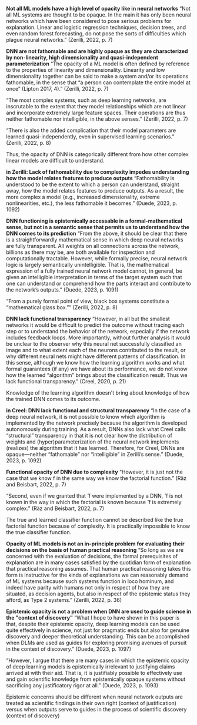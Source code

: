 **Not all ML models have a high level of opacity like in neural networks**
“Not all ML systems are thought to be opaque. In the main it has only been neural networks which have been considered to pose serious problems for explanation. Linear and logistic regression techniques, decision trees, and even random forest forecasting, do not pose the sorts of difficulties which plague neural networks.” (Zerilli, 2022, p. 7) 

**DNN are not fathomable and are highly opaque as they are characterized by non-linearity, high dimensionality and quasi-independent parameterization**
“The opacity of a ML model is often defined by reference to the properties of linearity and dimensionality. Linearity and low dimensionality together can be said to make a system and/or its operations fathomable, in the sense that “a person can contemplate the entire model at once” (Lipton 2017, 4).” (Zerilli, 2022, p. 7)

“The most complex systems, such as deep learning networks, are inscrutable to the extent that they model relationships which are not linear and incorporate extremely large feature spaces. Their operations are thus neither fathomable nor intelligible, in the above senses.” (Zerilli, 2022, p. 7)

“There is also the added complication that their model parameters are learned quasi-independently, even in supervised learning scenarios.” (Zerilli, 2022, p. 8)

Thus, the opacity of DNN is categorically different from how other complex linear models are difficult to understand.

**in Zerilli: Lack of fathomability due to complexity impedes understanding how the model relates features to produce outputs**
“Fathomability is understood to be the extent to which a person can understand, straight away, how the model relates features to produce outputs. As a result, the more complex a model (e.g., increased dimensionality, extreme nonlinearities, etc.), the less fathomable it becomes.” (Duede, 2023, p. 1092) 


**DNN functioning is epistemically accessable in a formal-mathematical sense, but not in a semantic sense that permits us to understand how the DNN comes to its prediction**
“From the above, it should be clear that there is a straightforwardly mathematical sense in which deep neural networks are fully transparent. All weights on all connections across the network, billions as there may be, are both available for inspection and computationally tractable. However, while formally precise, neural network logic is largely semantically unintelligible. That is, the mathematical expression of a fully trained neural network model cannot, in general, be given an intelligible interpretation in terms of the target system such that one can understand or comprehend how the parts interact and contribute to the network’s outputs.” (Duede, 2023, p. 1091) 

“From a purely formal point of view, black box systems constitute a “mathematical glass box.”” (Zerilli, 2022, p. 8)


**DNN lack functional transparency**
“However, in all but the smallest networks it would be difficult to predict the outcome without tracing each step or to understand the behavior of the network, especially if the network includes feedback loops. More importantly, without further analysis it would be unclear to the observer why this neural net successfully classified an image and to what extent each of the neurons contributed to the result, or why different neural nets might have different patterns of classification. In this sense, although we know how the learning algorithm works and what formal guarantees (if any) we have about its performance, we do not know how the learned “algorithm” brings about the classification result. Thus we lack functional transparency.” (Creel, 2020, p. 21)

Knowledge of the learning algorithm doesn't bring about knowledge of how the trained DNN comes to its outcome.

**in Creel: DNN lack functional and structural transparency**
“In the case of a deep neural network, it is not possible to know which algorithm is implemented by the network precisely because the algorithm is developed autonomously during training. As a result, DNNs also lack what Creel calls “structural” transparency in that it is not clear how the distribution of weights and (hyper)parameterization of the neural network implements (realizes) the algorithm that it has learned. Therefore, for Creel, DNNs are opaque—neither “fathomable” nor “intelligible” in Zerilli’s sense.” (Duede, 2023, p. 1092) 

**Functional opacity of DNN due to complexity**
“However, it is just not the case that we know f in the same way we know the factorial function.” (Räz and Beisbart, 2022, p. 7)

“Second, even if we granted that ̂ f were implemented by a DNN, ̂ f is not known in the way in which the factorial is known because ̂ f is extremely complex.” (Räz and Beisbart, 2022, p. 7)

The true and learned classifier function cannot be described like the true factorial function because of complexity. It is practically impossible to know the true classifier function.



**Opacity of ML models is not an in-principle problem for evaluating their decisions on the basis of human practical reasoning**
“So long as we are concerned with the evaluation of decisions, the formal prerequisites of explanation are in many cases satisfied by the quotidian form of explanation that practical reasoning assumes. That human practical reasoning takes this form is instructive for the kinds of explanations we can reasonably demand of ML systems because such systems function in loco hominum, and indeed have parity with humans not only in respect of how they are situated, as decision agents, but also in respect of the epistemic status they afford, as Type 2 systems.” (Zerilli, 2022, p. 36) 

**Epistemic opacity is not a problem when DNN are used to guide science in the "context of discovery"**
“What I hope to have shown in this paper is that, despite their epistemic opacity, deep learning models can be used quite effectively in science, not just for pragmatic ends but also for genuine discovery and deeper theoretical understanding. This can be accomplished when DLMs are used as guides for exploring promising avenues of pursuit in the context of discovery.” (Duede, 2023, p. 1097)

“However, I argue that there are many cases in which the epistemic opacity of deep learning models is epistemically irrelevant to justifying claims arrived at with their aid. That is, it is justifiably possible to effectively use and gain scientific knowledge from epistemically opaque systems without sacrificing any justificatory rigor at all.” (Duede, 2023, p. 1093)

Epistemic concerns should be different when neural network outputs are treated as scientific findings in their own right (context of justification) versus when outputs serve to guides in the process of scientific discovery (context of discovery)